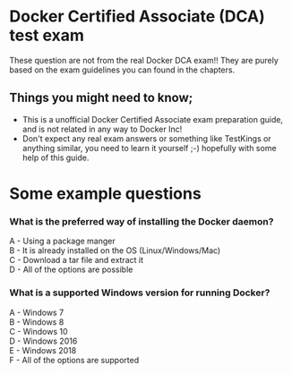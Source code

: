 # Docker Certified Associate (DCA) test exam

These question are not from the real Docker DCA exam!!
They are purely based on the exam guidelines you can found in the chapters.

## Things you might need to know;
- This is a unofficial Docker Certified Associate exam preparation guide, and is not related in any way to Docker Inc!
- Don't expect any real exam answers or something like TestKings or anything similar, you need to learn it yourself ;-) hopefully with some help of this guide.


# Some example questions


### What is the preferred way of installing the Docker daemon?
A - Using a package manger <br>
B - It is already installed on the OS (Linux/Windows/Mac) <br>
C - Download a tar file and extract it <br>
D - All of the options are possible

### What is a supported Windows version for running Docker?
A - Windows 7 <br>
B - Windows 8 <br>
C - Windows 10 <br>
D - Windows 2016 <br>
E - Windows 2018 <br>
F - All of the options are supported <br>

###
